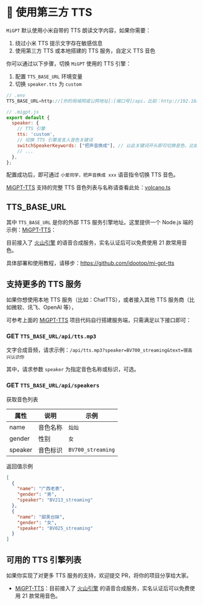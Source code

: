 # 🚗 使用第三方 TTS

`MiGPT` 默认使用小米自带的 TTS 朗读文字内容，如果你需要：

1. 绕过小米 TTS 提示文字存在敏感信息
2. 使用第三方 TTS 或本地搭建的 TTS 服务，自定义 TTS 音色

你可以通过以下步骤，切换 `MiGPT` 使用的 TTS 引擎：

1. 配置 `TTS_BASE_URL` 环境变量
2. 切换 `speaker.tts` 为 `custom`

```js
// .env
TTS_BASE_URL=http://[你的局域网或公网地址]:[端口号]/api，比如：http://192.168.31.205:4321/api

// .migpt.js
export default {
  speaker: {
    // TTS 引擎
    tts: 'custom',
    // 切换 TTS 引擎发言人音色关键词
    switchSpeakerKeywords: ["把声音换成"], // 以此关键词开头即可切换音色，比如：把声音换成 xxx
    // ...
  },
};
```

配置成功后，即可通过 `小爱同学，把声音换成 xxx` 语音指令切换 TTS 音色。

[MiGPT-TTS](https://github.com/idootop/mi-gpt-tts) 支持的完整 TTS 音色列表与名称请查看此处：[volcano.ts](https://github.com/idootop/mi-gpt-tts/blob/main/src/tts/volcano.ts)

## TTS_BASE_URL

其中 `TTS_BASE_URL` 是你的外部 TTS 服务引擎地址。这里提供一个 Node.js 端的示例：[MiGPT-TTS](https://github.com/idootop/mi-gpt-tts)：

目前接入了 [火山引擎](https://www.volcengine.com/docs/6561/79817) 的语音合成服务，实名认证后可以免费使用 21 款常用音色。

具体部署和使用教程，请移步：https://github.com/idootop/mi-gpt-tts

## 支持更多的 TTS 服务

如果你想使用本地 TTS 服务（比如：ChatTTS），或者接入其他 TTS 服务商（比如微软、讯飞、OpenAI 等），

可参考上面的 [MiGPT-TTS](https://github.com/idootop/mi-gpt-tts) 项目代码自行搭建服务端，只需满足以下接口即可：

### GET `TTS_BASE_URL/api/tts.mp3`

文字合成音频，请求示例：`/api/tts.mp3?speaker=BV700_streaming&text=很高兴认识你`

其中，请求参数 `speaker` 为指定音色名称或标识，可选。

### GET `TTS_BASE_URL/api/speakers`

获取音色列表

| 属性    | 说明     | 示例              |
| ------- | -------- | ----------------- |
| name    | 音色名称 | `灿灿`            |
| gender  | 性别     | `女`              |
| speaker | 音色标识 | `BV700_streaming` |

返回值示例

```json
[
  {
    "name": "广西老表",
    "gender": "男",
    "speaker": "BV213_streaming"
  },
  {
    "name": "甜美台妹",
    "gender": "女",
    "speaker": "BV025_streaming"
  }
]
```

## 可用的 TTS 引擎列表

如果你实现了对更多 TTS 服务的支持，欢迎提交 PR，将你的项目分享给大家。

- [MiGPT-TTS](https://github.com/idootop/mi-gpt-tts)：目前接入了 [火山引擎](https://www.volcengine.com/docs/6561/79817) 的语音合成服务，实名认证后可以免费使用 21 款常用音色。
